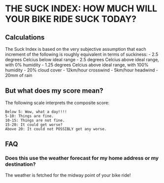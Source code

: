# THE SUCK INDEX: HOW MUCH WILL YOUR BIKE RIDE SUCK TODAY?

## Calculations
The Suck Index is based on the very subjective assumption that each increment of the following is roughly equivalent in terms of suckiness:
    - 2.5 degrees Celcius below ideal range
    - 2.5 degrees Celcius above ideal range, with 0% humidity
    - 1.25 degrees Celcius above ideal range, with 100% humidity
    - 20% cloud cover
    - 12km/hour crosswind
    - 5km/hour headwind
    - 20mm of rain

## But what does my score mean?
The following scale interprets the composite score:

    Below 5: Wow, what a day!!!!
    5-10: Things are fine.
    10-15: Things are not fine.
    15-20: It could get worse?
    Above 20: It could not POSSIBLY get any worse.


## FAQ
### Does this use the weather forecast for my home address or my destination?
The weather is fetched for the midway point of your bike ride!